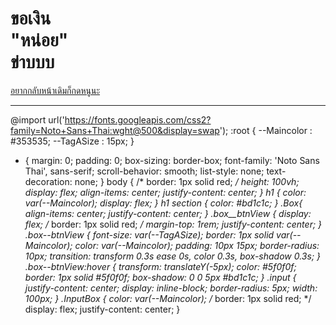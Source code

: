 <!DOCTYPE html>
<html lang="en">
<head>
    <meta charset="UTF-8">
    <meta name="viewport" content="width=device-width, initial-scale=1.0">
    <title>Yourname</title>
    <link rel="stylesheet" href="login.css">
</head>
<body>
    <div class="Box">
        <h1>ขอเงิน <section>"หน่อย"</section>ข่าบบบ</h1>
        <div class="box__btnView">
            <a class="box--btnView" href="index01.html">อยากกลับหน้าเดิมก็กดหนูนะ</a>
        </div>
    </div>
    
</body>
</html>









--------------------------------------------------------------------------------------









@import url('https://fonts.googleapis.com/css2?family=Noto+Sans+Thai:wght@500&display=swap');
:root {
    --Maincolor : #353535;
    --TagASize : 15px;
}
* {
    margin: 0;
    padding: 0;
    box-sizing: border-box;
    font-family: 'Noto Sans Thai', sans-serif;
    scroll-behavior: smooth;
    list-style: none;
    text-decoration: none;
}
body {
    /* border: 1px solid red; */
    height: 100vh;
    display: flex;
    align-items: center;
    justify-content: center;
}
h1 {
    color: var(--Maincolor);
    display: flex;
}
h1 section {
    color: #bd1c1c;
}
.Box{
    align-items: center;
    justify-content: center;
}
.box__btnView {
    display: flex;
    /* border: 1px solid red; */
    margin-top: 1rem;
    justify-content: center;
}
.box--btnView {
    font-size: var(--TagASize);
    border: 1px solid var(--Maincolor);
    color: var(--Maincolor);
    padding: 10px 15px;
    border-radius: 10px;
    transition: transform 0.3s ease 0s, color 0.3s, box-shadow 0.3s;
}
.box--btnView:hover {
    transform: translateY(-5px);
    color: #5f0f0f;
    border: 1px solid #5f0f0f;
    box-shadow: 0 0 5px #bd1c1c;
}
.input {
    justify-content: center;
    display: inline-block;
    border-radius: 5px;
    width: 100px;
}
.InputBox {
    color: var(--Maincolor);
    /* border: 1px solid red; */
    display: flex;
    justify-content: center;
}
